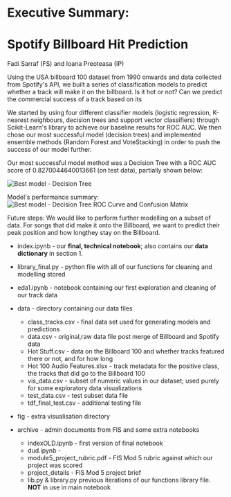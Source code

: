 # Executive Summary:
# Spotify Billboard Hit Prediction
Fadi Sarraf (FS) and Ioana Preoteasa (IP)

Using the USA billboard 100 dataset from 1990 onwards and data collected from Spotify's API, we built a series of classification models to predict whether a track will make it on the billboard. Is it hot or not? Can we predict the commercial success of a track based on its 

We started by using four different classifier models (logistic regression, K-nearest neighbours, decision trees and support vector classifiers) through Scikit-Learn's library to achieve our baseline results for ROC AUC. We then chose our most successful model (decision trees) and implemented ensemble methods (Random Forest and VoteStacking) in order to push the success of our model further. 

Our most successful model method was a Decision Tree with a ROC AUC score of 0.8270044640013661 (on test data), partially shown below:

![Best model - Decision Tree](https://github.com/Ioana-P/Spotify_Billboard_prediction/fig/dec_tree.jpg)

Model's performance summary:
![Best model - Decision Tree ROC Curve and Confusion Matrix](https://github.com/Ioana-P/Spotify_Billboard_prediction/fig/dec_tree_roc_curve.jpg)



Future steps:
We would like to perform further modelling on a subset of data. For songs that did make it onto the Billboard, we want to predict their peak position and how longthey stay on the Billboard. 

* index.ipynb - our **final, technical notebook**; also contains our **data dictionary** in section 1.
* library_final.py - python file with all of our functions for cleaning and modelling stored
* eda1.ipynb - notebook containing our first exploration and cleaning of our track data

* data - directory containing our data files
    * class_tracks.csv - final data set used for generating models and predictions
    * data.csv - original,raw data file post merge of Billboard and Spotify data
    * Hot Stuff.csv - data on the Billboard 100 and whether tracks featured there or not, and for how long
    * Hot 100 Audio Features.xlsx - track metadata for the positive class, the tracks that did go to the Billboard 100
    * vis_data.csv - subset of numeric values in our dataset; used purely for some exploratory data visualizations
    * test_data.csv - test subset data file
    * tdf_final_test.csv - additional testing file

* fig - extra visualisation directory
* archive - admin documents from FIS and some extra notebooks
    * indexOLD.ipynb - first version of final notebook
    * dud.ipynb - 
    * module5_project_rubric.pdf - FIS Mod 5 rubric against which our project was scored
    * project_details - FIS Mod 5 project brief
    * lib.py & library.py previous iterations of our functions library file. **NOT** in use in main notebook
    
